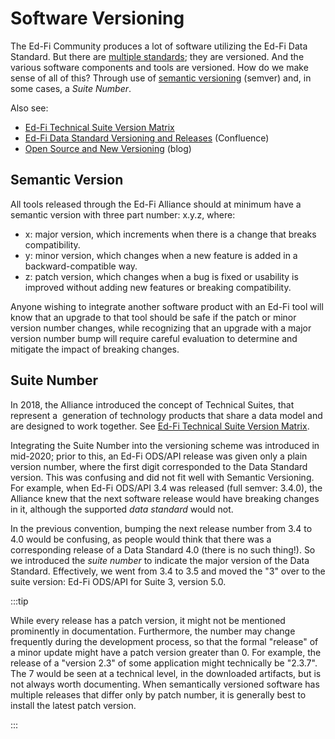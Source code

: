 # Software Versioning

The Ed-Fi Community produces a lot of software utilizing the Ed-Fi Data
Standard. But there are [multiple standards](/reference/data-exchange); they are
versioned. And the various software components and tools are versioned. How do
we make sense of all of this? Through use of
[semantic versioning](https://www.semver.org) (semver) and, in some cases, a
_Suite Number_.

Also see:

- [Ed-Fi Technical Suite Version Matrix](/reference/version-matrix)
- [Ed-Fi Data Standard Versioning and Releases](https://edfi.atlassian.net/wiki/spaces/EFDS32/pages/20187665/Ed-Fi+Data+Standard+Versioning+and+Releases)
  (Confluence)
- [Open Source and New Versioning](https://www.ed-fi.org/blog/2020/05/open-source-and-new-versioning/)
  (blog)

## Semantic Version

All tools released through the Ed-Fi Alliance should at minimum have a semantic
version with three part number: x.y.z, where:

- x: major version, which increments when there is a change that breaks
  compatibility.
- y: minor version, which changes when a new feature is added in a
  backward-compatible way.
- z: patch version, which changes when a bug is fixed or usability is improved
  without adding new features or breaking compatibility.

Anyone wishing to integrate another software product with an Ed-Fi tool will
know that an upgrade to that tool should be safe if the patch or minor version
number changes, while recognizing that an upgrade with a major version number
bump will require careful evaluation to determine and mitigate the impact of
breaking changes.

## Suite Number

In 2018, the Alliance introduced the concept of Technical Suites, that represent
a  generation of technology products that share a data model and are designed to
work together.
See [Ed-Fi Technical Suite Version Matrix](https://edfi.atlassian.net/wiki/spaces/ETKB/pages/20875825/Ed-Fi+Technical+Suite+Version+Matrix).

Integrating the Suite Number into the versioning scheme was introduced in
mid-2020; prior to this, an Ed-Fi ODS/API release was given only a plain version
number, where the first digit corresponded to the Data Standard version. This
was confusing and did not fit well with Semantic Versioning. For example, when
Ed-Fi ODS/API 3.4 was released (full semver: 3.4.0), the Alliance knew that the
next software release would have breaking changes in it, although the supported
_data standard_ would not.

In the previous convention, bumping the next release number from 3.4 to 4.0
would be confusing, as people would think that there was a corresponding release
of a Data Standard 4.0 (there is no such thing!). So we introduced the _suite
number_ to indicate the major version of the Data Standard. Effectively, we went
from 3.4 to 3.5 and moved the "3" over to the suite version: Ed-Fi ODS/API for
Suite 3, version 5.0.

:::tip

While every release has a patch version, it might not be mentioned prominently
in documentation. Furthermore, the number may change frequently during the
development process, so that the formal "release" of a minor update might have a
patch version greater than 0. For example, the release of a "version 2.3" of
some application might technically be "2.3.7". The 7 would be seen at a
technical level, in the downloaded artifacts, but is not always worth
documenting. When semantically versioned software has multiple releases that
differ only by patch number, it is generally best to install the latest patch
version.

:::
